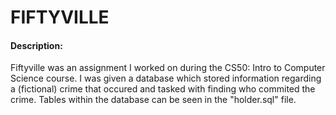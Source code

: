 # FIFTYVILLE
#### Description: 
Fiftyville was an assignment I worked on during the CS50: Intro to Computer Science course. I was given a database which stored information regarding a (fictional) crime
that occured and tasked with finding who commited the crime. Tables within the database can be seen in the "holder.sql" file.
